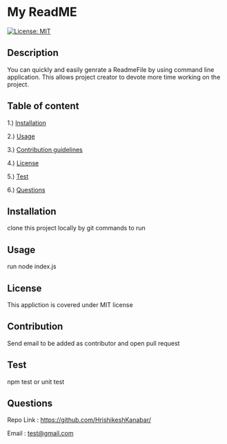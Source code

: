 
  
  # My ReadME

  [![License: MIT](https://img.shields.io/badge/License-MIT-yellow.svg)](https://opensource.org/licenses/MIT)


  ## Description
  You can quickly and easily genrate a ReadmeFile by using command line application. This allows project creator to devote more time working on the project.

  ## Table of content

  1.) [Installation](#installation)

  2.) [Usage](#usage)

  3.) [Contribution guidelines](#contribution)

  4.) [License](#license)
  
  5.) [Test](#test)

  6.) [Questions](#questions)

  ## Installation
  clone this project locally by git commands to run

  ## Usage
  run node index.js

  ## License
  This appliction is covered under MIT license

  ## Contribution
  Send email to be added as contributor and open pull request

  ## Test
  npm test or unit test

  ## Questions
  
  Repo Link : https://github.com/HrishikeshKanabar/
  
  Email :     test@gmail.com
